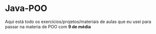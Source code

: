 # Java-POO
Aqui está todo os exercícios/projetos/materiais de aulas que eu usei para passar na materia de POO com **9 de média**
